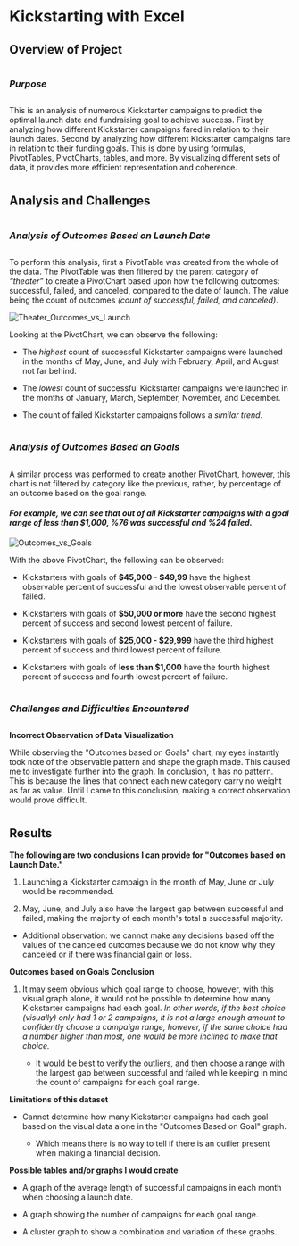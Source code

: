 # **Kickstarting with Excel**  

 
 

  

  

 
 

## **Overview of Project**  

 
 

#  

 
 

### **_Purpose_**  

 
 

##  

 
 

This is an analysis of numerous Kickstarter campaigns to predict the optimal launch date and fundraising goal to achieve success. First by analyzing how different Kickstarter campaigns fared in relation to their launch dates. Second by analyzing how different Kickstarter campaigns fare in relation to their funding goals. This is done by using formulas, PivotTables, PivotCharts, tables, and more. By visualizing different sets of data, it provides more efficient representation and coherence.  

 
 

#  

 
 

#  

 
 

## **Analysis and Challenges**  

 
 

#  

 
 

### **_Analysis of Outcomes Based on Launch Date_**  

 
 

##  

 
 

To perform this analysis, first a PivotTable was created from the whole of the data. The PivotTable was then filtered by the parent category of _“theater”_ to create a PivotChart based upon how the following outcomes: successful, failed, and canceled, compared to the date of launch. The value being the count of outcomes _(count of successful, failed, and canceled)_.  

 
 

  

  

 
 

![Theater_Outcomes_vs_Launch](https://user-images.githubusercontent.com/48533925/198401492-f6602d66-ef55-4208-9cfa-48ffb80aa59d.png)  

 
 

  

  

 
 

Looking at the PivotChart, we can observe the following:  

 
 

- The _highest_ count of successful Kickstarter campaigns were launched in the months of May, June, and July with February, April, and August not far behind.   

 
 

- The _lowest_ count of successful Kickstarter campaigns were launched in the months of January, March, September, November, and December.  

 
 

- The count of failed Kickstarter campaigns follows a _similar trend_.   

 
 

#  

 
 

### **_Analysis of Outcomes Based on Goals_**  

 
 

##  

 
 

A similar process was performed to create another PivotChart, however, this chart is not filtered by category like the previous, rather, by percentage of an outcome based on the goal range.  

 
 

#### _For example, we can see that out of all Kickstarter campaigns with a goal range of less than $1,000, %76 was successful and %24 failed._  

 
 

  

  

 
 

![Outcomes_vs_Goals](https://user-images.githubusercontent.com/48533925/200367247-87be6576-7c92-4e4a-aabe-99f13955025d.png)  

 
 

With the above PivotChart, the following can be observed:  

 
 

- Kickstarters with goals of **$45,000 - $49,99** have the highest observable percent of successful and the lowest observable percent of failed.  

 
 

- Kickstarters with goals of **$50,000 or more** have the second highest percent of success and second lowest percent of failure.  

 
 

- Kickstarters with goals of **$25,000 - $29,999** have the third highest percent of success and third lowest percent of failure.  

 
 

- Kickstarters with goals of **less than $1,000** have the fourth highest percent of success and fourth lowest percent of failure.  

 
 

#  

 
 

### **_Challenges and Difficulties Encountered_**  

 
 

##  

 
 

**Incorrect Observation of Data Visualization** 

 
 

While observing the "Outcomes based on Goals" chart, my eyes instantly took note of the observable pattern and shape the graph made. This caused me to investigate further into the graph. In conclusion, it has no pattern. This is because the lines that connect each new category carry no weight as far as value. Until I came to this conclusion, making a correct observation would prove difficult. 

 
 
 

#  

 
 

## **Results**  

 
 

  

  

 
 

**The following are two conclusions I can provide for "Outcomes based on Launch Date."**  

 
 

1. Launching a Kickstarter campaign in the month of May, June or July would be recommended.  

 
 

2. May, June, and July also have the largest gap between successful and failed, making the majority of each month's total a successful majority.  

 
 

- Additional observation: we cannot make any decisions based off the values of the canceled outcomes because we do not know why they canceled or if there was financial gain or loss.  

 
 

  

  

 
 

**Outcomes based on Goals Conclusion**  

 
 

1. It may seem obvious which goal range to choose, however, with this visual graph alone, it would not be possible to determine how many Kickstarter campaigns had each goal. _In other words, if the best choice (visually) only had 1 or 2 campaigns, it is not a large enough amount to confidently choose a campaign range, however, if the same choice had a number higher than most, one would be more inclined to make that choice._  

 
 

   - It would be best to verify the outliers, and then choose a range with the largest gap between successful and failed while keeping in mind the count of campaigns for each goal range.  

 
 

  

  

 
 

**Limitations of this dataset**  

 
 

  

 
 

- Cannot determine how many Kickstarter campaigns had each goal based on the visual data alone in the "Outcomes Based on Goal" graph.  

 
 

    - Which means there is no way to tell if there is an outlier present when making a financial decision.  

 
 

  

  

  

**Possible tables and/or graphs I would create**  

 
 

- A graph of the average length of successful campaigns in each month when choosing a launch date.  

 
 

- A graph showing the number of campaigns for each goal range.  

 
 

- A cluster graph to show a combination and variation of these graphs.  

 
 

 

 